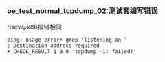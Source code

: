 ### oe_test_normal_tcpdump_02:测试套编写错误

riscv与x86报错相同

```
ping: usage error+ grep 'listening on '
: Destination address required
+ CHECK_RESULT 1 0 0 'tcpdump -i: failed!'
```

